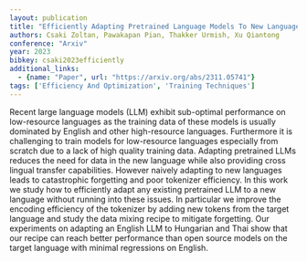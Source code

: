 ```yaml
---
layout: publication
title: "Efficiently Adapting Pretrained Language Models To New Languages"
authors: Csaki Zoltan, Pawakapan Pian, Thakker Urmish, Xu Qiantong
conference: "Arxiv"
year: 2023
bibkey: csaki2023efficiently
additional_links:
  - {name: "Paper", url: "https://arxiv.org/abs/2311.05741"}
tags: ['Efficiency And Optimization', 'Training Techniques']
---
```

Recent large language models (LLM) exhibit sub-optimal performance on low-resource languages as the training data of these models is usually dominated by English and other high-resource languages. Furthermore it is challenging to train models for low-resource languages especially from scratch due to a lack of high quality training data. Adapting pretrained LLMs reduces the need for data in the new language while also providing cross lingual transfer capabilities. However naively adapting to new languages leads to catastrophic forgetting and poor tokenizer efficiency. In this work we study how to efficiently adapt any existing pretrained LLM to a new language without running into these issues. In particular we improve the encoding efficiency of the tokenizer by adding new tokens from the target language and study the data mixing recipe to mitigate forgetting. Our experiments on adapting an English LLM to Hungarian and Thai show that our recipe can reach better performance than open source models on the target language with minimal regressions on English.
